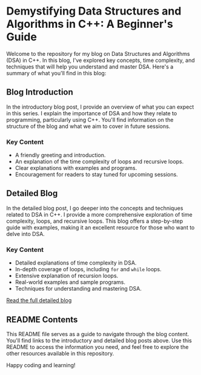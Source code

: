 # Demystifying Data Structures and Algorithms in C++: A Beginner's Guide

Welcome to the repository for my blog on Data Structures and Algorithms (DSA) in C++. In this blog, I've explored key concepts, time complexity, and techniques that will help you understand and master DSA. Here's a summary of what you'll find in this blog:

## Blog Introduction

In the introductory blog post, I provide an overview of what you can expect in this series. I explain the importance of DSA and how they relate to programming, particularly using C++. You'll find information on the structure of the blog and what we aim to cover in future sessions.

### Key Content
- A friendly greeting and introduction.
- An explanation of the time complexity of loops and recursive loops.
- Clear explanations with examples and programs.
- Encouragement for readers to stay tuned for upcoming sessions.



## Detailed Blog

In the detailed blog post, I go deeper into the concepts and techniques related to DSA in C++. I provide a more comprehensive exploration of time complexity, loops, and recursive loops. This blog offers a step-by-step guide with examples, making it an excellent resource for those who want to delve into DSA.

### Key Content
- Detailed explanations of time complexity in DSA.
- In-depth coverage of loops, including `for` and `while` loops.
- Extensive explanation of recursion loops.
- Real-world examples and sample programs.
- Techniques for understanding and mastering DSA.

[Read the full detailed blog](https://hashnode.com/edit/clnc0hwlc00010ampeqc18ta8)

## README Contents

This README file serves as a guide to navigate through the blog content. You'll find links to the introductory and detailed blog posts above. Use this README to access the information you need, and feel free to explore the other resources available in this repository.

Happy coding and learning!

